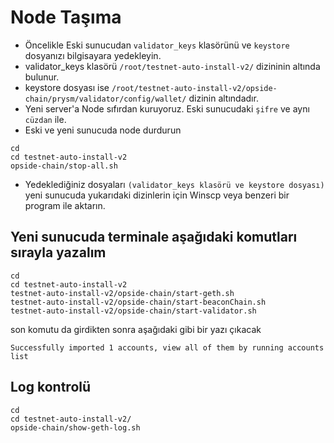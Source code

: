 # Node Taşıma

* Öncelikle Eski sunucudan `validator_keys` klasörünü ve `keystore` dosyanızı bilgisayara yedekleyin.
* validator_keys klasörü `/root/testnet-auto-install-v2/` dizininin altında bulunur.
* keystore dosyası ise `/root/testnet-auto-install-v2/opside-chain/prysm/validator/config/wallet/` dizinin altındadır.
* Yeni server'a Node sıfırdan kuruyoruz. Eski sunucudaki `şifre` ve aynı `cüzdan` ile.
* Eski ve yeni sunucuda node durdurun

```
cd
cd testnet-auto-install-v2
opside-chain/stop-all.sh

```

* Yedeklediğiniz dosyaları `(validator_keys klasörü ve keystore dosyası)` yeni sunucuda yukarıdaki dizinlerin için Winscp veya benzeri bir program ile aktarın.

## Yeni sunucuda terminale aşağıdaki komutları sırayla yazalım

```
cd
cd testnet-auto-install-v2
testnet-auto-install-v2/opside-chain/start-geth.sh
testnet-auto-install-v2/opside-chain/start-beaconChain.sh
testnet-auto-install-v2/opside-chain/start-validator.sh

```

son komutu da girdikten sonra aşağıdaki gibi bir yazı çıkacak

`Successfully imported 1 accounts, view all of them by running accounts list`

## Log kontrolü

```
cd
cd testnet-auto-install-v2/
opside-chain/show-geth-log.sh

```
